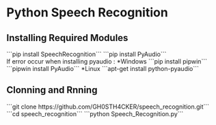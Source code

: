 # Python Speech Recognition


<h2>Installing Required Modules</h2>
```pip install SpeechRecognition```
```pip install PyAudio```
</br>
If error occur when installing pyaudio :
*Windows 
```pip install pipwin```
```pipwin install PyAudio```
*Linux
```apt-get install python-pyaudio```
</br>
<h2>Clonning and Rnning</h2>
```git clone https://github.com/GH0STH4CKER/speech_recognition.git```
```cd speech_recognition```
```python Speech_Recognition.py```
